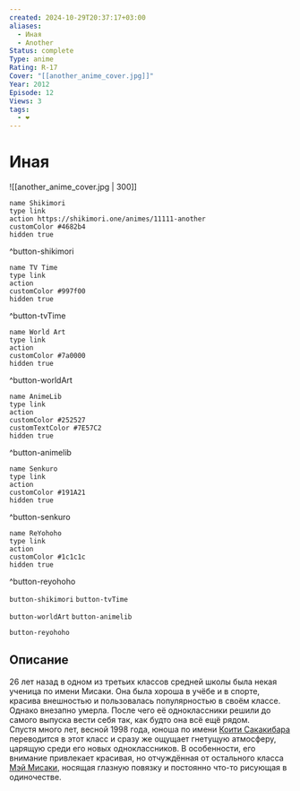 ```yaml
---
created: 2024-10-29T20:37:17+03:00
aliases:
  - Иная
  - Another
Status: complete
Type: anime
Rating: R-17
Cover: "[[another_anime_cover.jpg]]"
Year: 2012
Episode: 12
Views: 3
tags:
  - ❤
---
```


# Иная

![[another_anime_cover.jpg | 300]]

```button
name Shikimori
type link
action https://shikimori.one/animes/11111-another
customColor #4682b4
hidden true
```
^button-shikimori

```button
name TV Time
type link
action 
customColor #997f00
hidden true
```
^button-tvTime

```button
name World Art
type link
action 
customColor #7a0000
hidden true
```
^button-worldArt

```button
name AnimeLib
type link
action 
customColor #252527
customTextColor #7E57C2
hidden true
```
^button-animelib

```button
name Senkuro
type link
action 
customColor #191A21
hidden true
```
^button-senkuro

```button
name ReYohoho
type link
action 
customColor #1c1c1c
hidden true
```
^button-reyohoho



`button-shikimori` `button-tvTime`

`button-worldArt` `button-animelib`

`button-reyohoho`

## Описание

26 лет назад в одном из третьих классов средней школы была некая ученица по имени Мисаки. Она была хороша в учёбе и в спорте, красива внешностью и пользовалась популярностью в своём классе. Однако внезапно умерла. После чего её одноклассники решили до самого выпуска вести себя так, как будто она всё ещё рядом.  
Спустя много лет, весной 1998 года, юноша по имени [Коити Сакакибара](https://shikimori.one/characters/41400-kouichi-sakakibara) переводится в этот класс и сразу же ощущает гнетущую атмосферу, царящую среди его новых одноклассников. В особенности, его внимание привлекает красивая, но отчуждённая от остального класса [Мэй Мисаки](https://shikimori.one/characters/z41402-mei-misaki), носящая глазную повязку и постоянно что-то рисующая в одиночестве.

